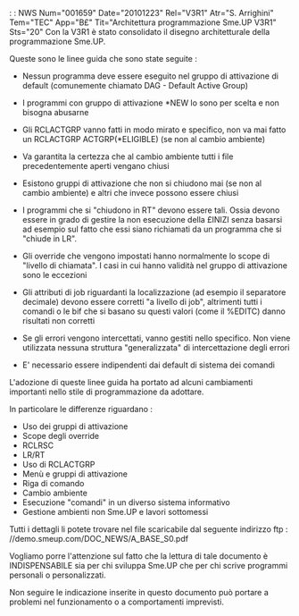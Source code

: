  :  : NWS Num="001659" Date="20101223" Rel="V3R1" Atr="S. Arrighini" Tem="TEC" App="B£" Tit="Architettura programmazione Sme.UP V3R1" Sts="20"
Con la V3R1 è stato consolidato il disegno architetturale della programmazione Sme.UP.

Queste sono le linee guida che sono state seguite : 

- Nessun programma deve essere eseguito nel gruppo di attivazione di default (comunemente chiamato
DAG - Default Active Group)

- I programmi con gruppo di attivazione *NEW lo sono per scelta e non bisogna abusarne

- Gli RCLACTGRP vanno fatti in modo mirato e specifico, non va mai fatto un RCLACTGRP
ACTGRP(*ELIGIBLE) (se non al cambio ambiente)

- Va garantita la certezza che al cambio ambiente tutti i file precedentemente aperti vengano chiusi

- Esistono gruppi di attivazione che non si chiudono mai (se non al cambio ambiente) e altri che
invece possono essere chiusi

- I programmi che si "chiudono in RT" devono essere tali. Ossia devono essere in grado di gestire la
non esecuzione della £INIZI senza basarsi ad esempio sul fatto che essi siano richiamati da un programma che si "chiude in LR".

- Gli override che vengono impostati hanno normalmente lo scope di "livello di chiamata". I casi in
cui hanno validità nel gruppo di attivazione sono le eccezioni

- Gli attributi di job riguardanti la localizzazione (ad esempio il separatore decimale) devono
essere corretti "a livello di job", altrimenti tutti i comandi o le bif che si basano su questi valori (come il %EDITC) danno risultati non corretti

- Se gli errori vengono intercettati, vanno gestiti nello specifico. Non viene utilizzata nessuna
struttura "generalizzata" di intercettazione degli errori

- E' necessario essere indipendenti dai default di sistema dei comandi

L'adozione di queste linee guida ha portato ad alcuni cambiamenti importanti nello stile di programmazione da adottare.

In particolare le differenze riguardano : 
- Uso dei gruppi di attivazione
- Scope degli override
- RCLRSC
- LR/RT
- Uso di RCLACTGRP
- Menù e gruppi di attivazione
- Riga di comando
- Cambio ambiente
- Esecuzione "comandi" in un diverso sistema informativo
- Gestione ambienti non Sme.UP e lavori sottomessi

Tutti i dettagli li potete trovare nel file scaricabile dal seguente indirizzo ftp : //demo.smeup.com/DOC_NEWS/A_BASE_S0.pdf

Vogliamo porre l'attenzione sul fatto che la lettura di tale documento è INDISPENSABILE sia per chi
sviluppa Sme.UP che per chi scrive programmi personali o personalizzati.

Non seguire le indicazione inserite in questo documento può portare a problemi nel funzionamento o a
comportamenti imprevisti.
